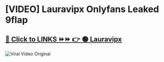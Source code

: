 
 # [VIDEO] Lauravipx Onlyfans Leaked 9flap

## <h2><a href="https://clipsfans.com/Lauravipx&ref=git">🔗 Click to LINKS ⏩⏩ 👉 🟢 Lauravipx </a></h2>

<a href="https://clipsfans.com/Lauravipx&ref=git" rel="nofollow" data-target="animated-image.originalLink"><img src="https://i.ibb.co.com/xMMVF88/686577567.gif" alt="Viral Video Original" style="max-width: 100%; display: inline-block;" data-target="animated-image.originalImage"></a>

